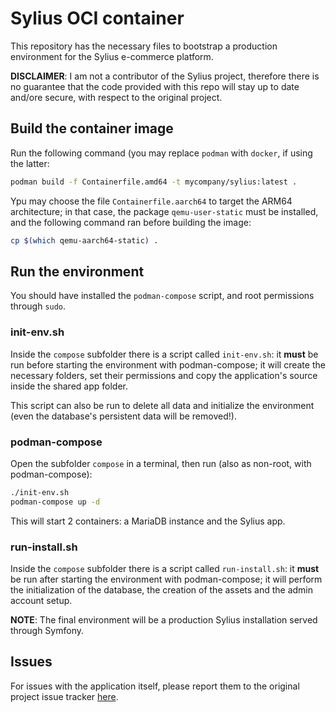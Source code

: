 # Sylius OCI container

This repository has the necessary files to bootstrap a production environment for the Sylius e-commerce platform.

**DISCLAIMER**: I am not a contributor of the Sylius project, therefore there is no guarantee that the code provided with this repo will stay up to date and/ore secure, with respect to the original project.

## Build the container image

Run the following command (you may replace `podman` with `docker`, if using the latter:

```bash
podman build -f Containerfile.amd64 -t mycompany/sylius:latest .
```

Ypu may choose the file `Containerfile.aarch64` to target the ARM64 architecture; in that case, the package `qemu-user-static` must be installed, and the following command ran before building the image:

```bash
cp $(which qemu-aarch64-static) .
```

## Run the environment

You should have installed the `podman-compose` script, and root permissions through `sudo`.

### init-env.sh

Inside the `compose` subfolder there is a script called `init-env.sh`: it **must** be run before starting the environment with podman-compose; it will create the necessary folders, set their permissions and copy the application's source inside the shared app folder.

This script can also be run to delete all data and initialize the environment (even the database's persistent data will be removed!).

### podman-compose

Open the subfolder `compose` in a terminal, then run (also as non-root, with podman-compose):

```bash
./init-env.sh
podman-compose up -d
```

This will start 2 containers: a MariaDB instance and the Sylius app.

### run-install.sh

Inside the `compose` subfolder there is a script called `run-install.sh`: it **must** be run after starting the environment with podman-compose; it will perform the initialization of the database, the creation of the assets and the admin account setup.

**NOTE**: The final environment will be a production Sylius installation served through Symfony.

## Issues

For issues with the application itself, please report them to the original project issue tracker [here](https://github.com/Sylius/Sylius/issues).

